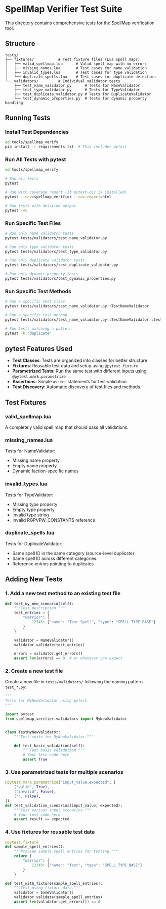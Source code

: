 # SpellMap Verifier Test Suite

This directory contains comprehensive tests for the SpellMap verification tool.

## Structure

```
tests/
├── fixtures/           # Test fixture files (Lua spell maps)
│   ├── valid_spellmap.lua      # Valid spell map with no errors
│   ├── missing_names.lua       # Test cases for name validation
│   ├── invalid_types.lua       # Test cases for type validation
│   └── duplicate_spells.lua    # Test cases for duplicate detection
└── validators/         # Individual validator tests
    ├── test_name_validator.py      # Tests for NameValidator
    ├── test_type_validator.py      # Tests for TypeValidator
    ├── test_duplicate_validator.py # Tests for DuplicateValidator
    └── test_dynamic_properties.py  # Tests for dynamic property handling
```

## Running Tests

### Install Test Dependencies

```bash
cd tools/spellmap_verify
pip install -r requirements.txt  # This includes pytest
```

### Run All Tests with pytest

```bash
cd tools/spellmap_verify

# Run all tests
pytest

# Run with coverage report (if pytest-cov is installed)
pytest --cov=spellmap_verifier --cov-report=html

# Run tests with detailed output
pytest -vv
```

### Run Specific Test Files

```bash
# Run only name validator tests
pytest tests/validators/test_name_validator.py

# Run only type validator tests
pytest tests/validators/test_type_validator.py

# Run only duplicate validator tests
pytest tests/validators/test_duplicate_validator.py

# Run only dynamic property tests
pytest tests/validators/test_dynamic_properties.py
```

### Run Specific Test Methods

```bash
# Run a specific test class
pytest tests/validators/test_name_validator.py::TestNameValidator

# Run a specific test method
pytest tests/validators/test_name_validator.py::TestNameValidator::test_basic_name_validation

# Run tests matching a pattern
pytest -k "duplicate"
```


## pytest Features Used

- **Test Classes**: Tests are organized into classes for better structure
- **Fixtures**: Reusable test data and setup using `@pytest.fixture`
- **Parametrized Tests**: Run the same test with different inputs using `@pytest.mark.parametrize`
- **Assertions**: Simple `assert` statements for test validation
- **Test Discovery**: Automatic discovery of test files and methods

## Test Fixtures

### valid_spellmap.lua
A completely valid spell map that should pass all validations.

### missing_names.lua
Tests for NameValidator:
- Missing name property
- Empty name property
- Dynamic faction-specific names

### invalid_types.lua
Tests for TypeValidator:
- Missing type property
- Empty type property
- Invalid type string
- Invalid RGPVPW_CONSTANTS reference

### duplicate_spells.lua
Tests for DuplicateValidator:
- Same spell ID in the same category (source-level duplicate)
- Same spell ID across different categories
- Reference entries pointing to duplicates

## Adding New Tests

### 1. Add a new test method to an existing test file

```python
def test_my_new_scenario(self):
    """Test description."""
    test_entries = {
        "warrior": {
            12345: {"name": "Test Spell", "type": "SPELL_TYPE_BASE"}
        }
    }

    validator = NameValidator()
    validator.validate(test_entries)

    errors = validator.get_errors()
    assert len(errors) == 0  # or whatever you expect
```

### 2. Create a new test file

Create a new file in `tests/validators/` following the naming pattern `test_*.py`:

```python
"""
Tests for MyNewValidator using pytest.
"""

import pytest
from spellmap_verifier.validators import MyNewValidator


class TestMyNewValidator:
    """Test suite for MyNewValidator."""

    def test_basic_validation(self):
        """Test basic validation."""
        # Your test code here
        assert True
```

### 3. Use parametrized tests for multiple scenarios

```python
@pytest.mark.parametrize("input_value,expected", [
    ("valid", True),
    ("invalid", False),
    ("", False),
])
def test_validation_scenarios(input_value, expected):
    """Test various input scenarios."""
    # Your test code here
    assert result == expected
```

### 4. Use fixtures for reusable test data

```python
@pytest.fixture
def sample_spell_entries():
    """Provide sample spell entries for testing."""
    return {
        "warrior": {
            12345: {"name": "Test", "type": "SPELL_TYPE_BASE"}
        }
    }

def test_with_fixture(sample_spell_entries):
    """Test using fixture data."""
    validator = SomeValidator()
    validator.validate(sample_spell_entries)
    assert len(validator.get_errors()) == 0
```

